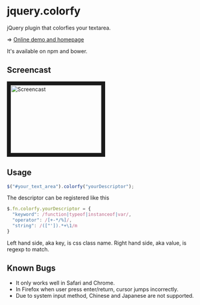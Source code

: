 # jquery.colorfy
jQuery plugin that colorfies your textarea.

=> [Online demo and homepage](http://cheunghy.github.io/jquery.colorfy/)

It's available on npm and bower.

## Screencast
<a href="http://www.youtube.com/watch?feature=player_embedded&v=b1Lu_qKrLZ0
" target="_blank"><img src="http://img.youtube.com/vi/b1Lu_qKrLZ0/0.jpg"
alt="Screencast" width="240" height="180" border="10" /></a>

## Usage
``` javascript
$("#your_text_area").colorfy("yourDescriptor");
```
The descriptor can be registered like this
``` javascript
$.fn.colorfy.yourDescriptor = {
  "keyword": /function|typeof|instanceof|var/,
  "operator": /[+-*/%]/,
  "string": /(["']).*+\1/m
}
```
Left hand side, aka key, is css class name.
Right hand side, aka value, is regexp to match.

## Known Bugs
* It only works well in Safari and Chrome.
* In Firefox when user press enter/return, cursor jumps incorrectly.
* Due to system input method, Chinese and Japanese are not supported.
